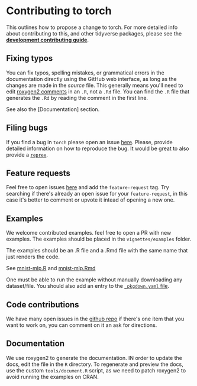 # Contributing to torch

This outlines how to propose a change to torch. 
For more detailed info about contributing to this, and other tidyverse packages, please see the
[**development contributing guide**](https://rstd.io/tidy-contrib). 

## Fixing typos

You can fix typos, spelling mistakes, or grammatical errors in the documentation directly using the GitHub web interface, as long as the changes are made in the _source_ file. 
This generally means you'll need to edit [roxygen2 comments](https://roxygen2.r-lib.org/articles/roxygen2.html) in an `.R`, not a `.Rd` file. 
You can find the `.R` file that generates the `.Rd` by reading the comment in the first line.

See also the [Documentation] section.

## Filing bugs

If you find a bug in `torch` please open an issue [here](https://github.com/mlverse/torch/issues).
Please, provide detailed information on how to reproduce the bug. It would be great
to also provide a [`reprex`](https://reprex.tidyverse.org/).

## Feature requests

Feel free to open issues [here](https://github.com/mlverse/torch/issues) and add the
`feature-request` tag. Try searching if there's already an open issue for your
`feature-request`, in this case it's better to comment or upvote it intead of opening
a new one.

## Examples

We welcome contributed examples. feel free to open a PR with new examples.
The examples should be placed in the `vignettes/examples` folder.

The examples should be an .R file and a .Rmd file with the same name that
just renders the code.

See [mnist-mlp.R](https://github.com/mlverse/torch/blob/master/vignettes/examples/mnist-mlp.R) and
[mnist-mlp.Rmd](https://github.com/mlverse/torch/blob/master/vignettes/examples/mnist-mlp.Rmd)

One must be able to run the example without manually downloading any dataset/file.
You should also add an entry to the [`_pkgdown.yaml` file](https://github.com/mlverse/torch/blob/master/_pkgdown.yml#L24-L25).

## Code contributions

We have many open issues in the [github repo](https://github.com/mlverse/torch/issues)
if there's one item that you want to work on, you can comment on it an ask for
directions.

## Documentation

We use roxygen2 to generate the documentation. IN order to update the docs, edit
the file in the `R` directory. To regenerate and preview the docs, use the custom
`tools/document.R` script, as we need to patch roxygen2 to avoid running the examples
on CRAN.
